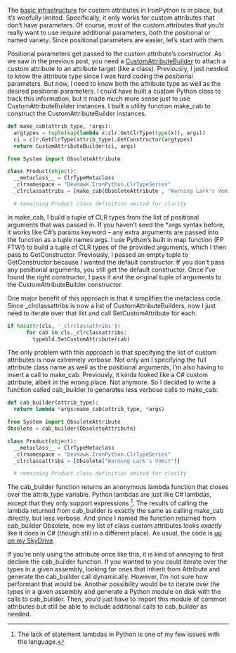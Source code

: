 The [basic
infrastructure](http://devhawk.net/2009/06/15/__clrtype__-metaclasses-simple-custom-attributes/)
for custom attributes in IronPython is in place, but it’s woefully
limited. Specifically, it only works for custom attributes that don’t
have parameters. Of course, most of the custom attributes that you’d
really want to use require additional parameters, both the positional or
named variety. Since positional parameters are easier, let’s start with
them.

Positional parameters get passed to the custom attribute’s constructor.
As we saw in the previous post, you need a
[CustomAttributeBuilder](http://msdn.microsoft.com/en-us/library/system.reflection.emit.customattributebuilder.aspx)
to attach a custom attribute to an attribute target (like a class).
Previously, I just needed to know the attribute type since I was hard
coding the positional parameters. But now, I need to know both the
attribute type as well as the desired positional parameters. I could
have built a custom Python class to track this information, but it made
much more sense just to use CustomAttributeBuilder instances. I built a
utility function make\_cab to construct the CustomAttributeBuilder
instances.

``` python
def make_cab(attrib_type, *args):
  argtypes = tuple(map(lambda x:clr.GetClrType(type(x)), args))
  ci = clr.GetClrType(attrib_type).GetConstructor(argtypes)
  return CustomAttributeBuilder(ci, args)

from System import ObsoleteAttribute

class Product(object):
  __metaclass__ = ClrTypeMetaclass
  _clrnamespace = "DevHawk.IronPython.ClrTypeSeries"
  _clrclassattribs = [make_cab(ObsoleteAttribute , "Warning Lark's Vomit")]

  # remaining Product class definition omited for clarity
```

In make\_cab, I build a tuple of CLR types from the list of positional
arguments that was passed in. If you haven’t seed the \*args syntax
before, it works like C\#’s params keyword – any extra arguments are
passed into the function as a tuple names args. I use Python’s built in
map function (FP FTW!) to build a tuple of CLR types of the provided
arguments, which I then pass to GetConstructor. Previously, I passed an
empty tuple to GetConstructor because I wanted the default constructor.
If you don’t pass any positional arguments, you still get the default
constructor. Once I’ve found the right constructor, I pass it and the
original tuple of arguments to the CustomAttributeBuilder constructor.

One major benefit of this approach is that it simplifies the metaclass
code. Since \_clrclassattribs is now a list of CustomAttributeBuilders,
now I just need to iterate over that list and call SetCustomAttribute
for each.

``` python
if hasattr(cls, '_clrclassattribs'):
      for cab in cls._clrclassattribs:
        typebld.SetCustomAttribute(cab)
```

The only problem with this approach is that specifying the list of
custom attributes is now extremely verbose. Not only am I specifying the
full attribute class name as well as the positional arguments, I’m also
having to insert a call to make\_cab. Previously, it kinda looked like a
C\# custom attribute, albeit in the wrong place. Not anymore. So I
decided to write a function called cab\_builder to generates less
verbose calls to make\_cab:

``` python
def cab_builder(attrib_type):
  return lambda *args:make_cab(attrib_type, *args)

from System import ObsoleteAttribute
Obsolete = cab_builder(ObsoleteAttribute)

class Product(object):
  __metaclass__ = ClrTypeMetaclass
  _clrnamespace = "DevHawk.IronPython.ClrTypeSeries"
  _clrclassattribs = [Obsolete("Warning Lark's Vomit")]

  # remaining Product class definition omited for clarity
```

The cab\_builder function returns an anonymous lambda function that
closes over the attrib\_type variable. Python lambdas are just like C\#
lambdas, except that they only support expressions [^1]. The results of
calling the lambda returned from cab\_builder is exactly the same as
calling make\_cab directly, but less verbose. And since I named the
function returned from cab\_builder Obsolete, now my list of class
custom attributes looks *exactly* like it does in C\# (though still in a
different place). As usual, the code is [up on my
SkyDrive](http://cid-0d9bc809858885a4.skydrive.live.com/self.aspx/DevHawk%20Content/IronPython%20Stuff/%7C_%7C_clrtype%7C_%7C_/custom%7C_attrib%7C_with%7C_positional%7C_args.py).

If you’re only using the attribute once like this, it is kind of
annoying to first declare the cab\_builder function. If you wanted to
you could iterate over the types in a given assembly, looking for ones
that inherit from Attribute and generate the cab\_builder call
dynamically. However, I’m not sure how performant that would be. Another
possibility would be to iterate over the types in a given assembly and
generate a Python module on disk with the calls to cab\_builder. Then,
you’d just have to import this module of common attributes but still be
able to include additional calls to cab\_builder as needed.

[^1]: The lack of statement lambdas in Python is one of my few issues with
the language.

